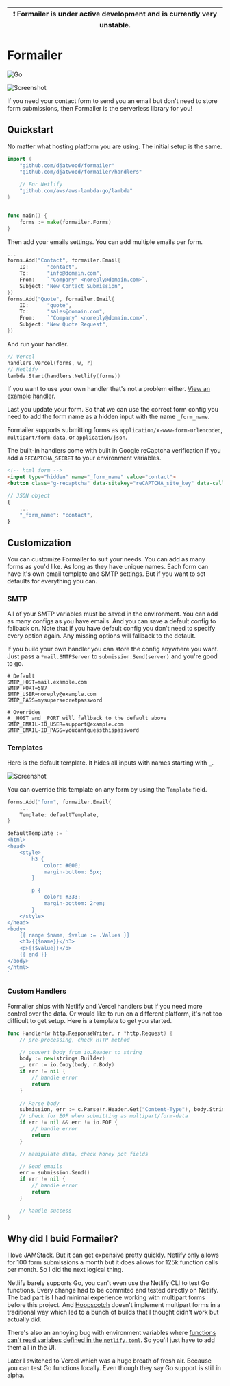 | :exclamation:  Formailer is under active development and is currently very unstable. |
| ------------------------------------------------------------------------------------ |

# Formailer

![Go](https://github.com/djatwood/formailer/workflows/Go/badge.svg)

![Screenshot](img.png)

If you need your contact form to send you an email but don't need to store form submissions, then Formailer is the serverless library for you!

## Quickstart

No matter what hosting platform you are using. The initial setup is the same.
```go
import (
	"github.com/djatwood/formailer"
	"github.com/djatwood/formailer/handlers"
	
	// For Netlify
	"github.com/aws/aws-lambda-go/lambda"
)


func main() {
	forms := make(formailer.Forms)
}
```
Then add your emails settings. You can add multiple emails per form.
```go
...
forms.Add("Contact", formailer.Email{
	ID:      "contact",
	To:      "info@domain.com",
	From:    `"Company" <noreply@domain.com>`,
	Subject: "New Contact Submission",
})
forms.Add("Quote", formailer.Email{
	ID:      "quote",
	To:      "sales@domain.com",
	From:    `"Company" <noreply@domain.com>`,
	Subject: "New Quote Request",
})
```
And run your handler.
```go
// Vercel
handlers.Vercel(forms, w, r)
// Netlify
lambda.Start(handlers.Netlify(forms))
```
If you want to use your own handler that's not a problem either. [View an example handler](#user-content-custom-handlers).

Last you update your form. So that we can use the correct form config you need to add the form name as a hidden input with the name `_form_name`.

Formailer supports submitting forms as `application/x-www-form-urlencoded`, `multipart/form-data`, or `application/json`.

The built-in handlers come with built in Google reCaptcha verification if you add a `RECAPTCHA_SECRET` to your environment variables.
```html
<!-- html form -->
<input type="hidden" name="_form_name" value="contact">
<button class="g-recaptcha" data-sitekey="reCAPTCHA_site_key" data-callback='onSubmit' data-action='submit'>Submit</button>
```
```javascript
// JSON object
{
	...
	"_form_name": "contact",
}
```

## Customization

You can customize Formailer to suit your needs. You can add as many forms as you'd like. As long as they have unique names. Each form can have it's own email template and SMTP settings. But if you want to set defaults for everything you can.
### SMTP

All of your SMTP variables must be saved in the environment. You can add as many configs as you have emails. And you can save a default config to fallback on. Note that if you have default config you don't need to specify every option again. Any missing options will fallback to the default.

If you build your own handler you can store the config anywhere you want. Just pass a `*mail.SMTPServer` to `submission.Send(server)` and you're good to go.

```env
# Default
SMTP_HOST=mail.example.com
SMTP_PORT=587
SMTP_USER=noreply@example.com
SMTP_PASS=mysupersecretpassword

# Overrides
# _HOST and _PORT will fallback to the default above
SMTP_EMAIL-ID_USER=support@example.com
SMTP_EMAIL-ID_PASS=youcantguessthispassword
```

### Templates
Here is the default template. It hides all inputs with names starting with `_`.

![Screenshot](img.png)

You can override this template on any form by using the `Template` field.
```go
forms.Add("form", formailer.Email{
	...
	Template: defaultTemplate,
}

defaultTemplate := `
<html>
<head>
    <style>
        h3 {
            color: #000;
            margin-bottom: 5px;
        }

        p {
            color: #333;
            margin-bottom: 2rem;
        }
    </style>
</head>
<body>
    {{ range $name, $value := .Values }}
    <h3>{{$name}}</h3>
    <p>{{$value}}</p>
    {{ end }}
</body>
</html>
`
```

### Custom Handlers
Formailer ships with Netlify and Vercel handlers but if you need more control over the data. Or would like to run on a different platform, it's not too difficult to get setup. Here is a template to get you started.
```go
func Handler(w http.ResponseWriter, r *http.Request) {
	// pre-processing, check HTTP method

	// convert body from io.Reader to string
	body := new(strings.Builder)
	_, err := io.Copy(body, r.Body)
	if err != nil {
		// handle error
		return
	}
	
	// Parse body
	submission, err := c.Parse(r.Header.Get("Content-Type"), body.String())
	// check for EOF when submitting as multipart/form-data
	if err != nil && err != io.EOF {
		// handle error
		return
	}

	// manipulate data, check honey pot fields

	// Send emails
	err = submission.Send()
	if err != nil {
		// handle error
		return
	}

	// handle success
}
```

## Why did I buid Formailer?

I love JAMStack. But it can get expensive pretty quickly. Netlify only allows for 100 form submissions a month but it does allows for 125k function calls per month. So I did the next logical thing.

Netlify barely supports Go, you can't even use the Netlify CLI to test Go functions. Every change had to be commited and tested directly on Netlify. The bad part is I had minimal experience working with multipart forms before this project. And [Hoppscotch](https://hoppscotch.io) doesn't implement multipart forms in a traditional way which led to a bunch of builds that I thought didn't work but actually did.

There's also an annoying bug with environment variables where [functions can't read variabes defined in the `netlify.toml`](https://github.com/netlify/netlify-lambda/issues/59). So you'll just have to add them all in the UI.

Later I switched to Vercel which was a huge breath of fresh air. Because you can test Go functions locally. Even though they say Go support is still in alpha.
